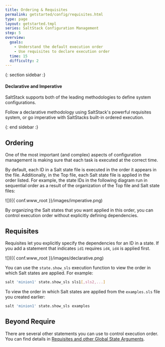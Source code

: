 ```yaml
---
title: Ordering & Requisites
permalink: getstarted/config/requisites.html
type: page
layout: getstarted.tmpl
series: SaltStack Configuration Management
step: 5
overview:
  goals:
    - Understand the default execution order
    - Use requisites to declare execution order 
  time: 15
  difficulty: 2
---
```


{: section sidebar :}

#### Declarative and Imperative

SaltStack supports both of the leading methodologies to define system
configurations.

Follow a declarative methodology using SaltStack's powerful requisites
system, or go imperative with SaltStacks built-in ordered execution.

{: end sidebar :}

## Ordering

One of the most important (and complex) aspects of configuration
management is making sure that each task is executed at the correct
time.

By default, each ID in a Salt state file is executed in the order it appears
in the file. Additionally, in the Top file, each Salt state file is applied in
the order listed. For example, the state IDs in the following diagram run in
sequential order as a result of the organization of the Top file and Salt state files:

![]({{ conf.www_root }}/images/imperative.png)

By organizing the Salt states that you want applied in this order, you can
control execution order without explicitly defining dependencies.

## Requisites

Requisites let you explicitly specify the dependencies for an ID in a
state. If you add a statement that indicates `id1` requires `id4`, `id4`
is applied first.

![]({{ conf.www_root }}/images/declarative.png)

You can use the `state.show_sls` execution function to view the order in which
Salt states are applied. For example:

~~~ bash
salt 'minion1' state.show_sls sls1[,sls2,...] 
~~~
To view the order in which Salt states are applied from the `examples.sls` file you created earlier:

~~~ bash
salt 'minion1' state.show_sls examples
~~~

## Beyond Require

There are several other statements you can use to control execution order. You
can find details in [Requisites and other Global State
Arguments](https://docs.saltstack.com/en/latest/ref/states/requisites.html).

